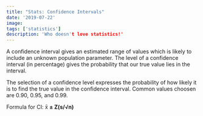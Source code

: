 ```yaml
---
title: "Stats: Confidence Intervals"
date: '2019-07-22'
image:
tags: ['statistics']
description: 'Who doesn't love statistics!'
---
```


A confidence interval gives an estimated range of values which is likely to include an unknown population parameter. The level of a confidence interval (in percentage) gives the probability that our true value lies in the interval.

The selection of a confidence level expresses the probability of how likely it is to find the true value in the confidence interval. Common values choosen are 0.90, 0.95, and 0.99.

Formula for CI:
   x̄ **± Z(s/√n)**
   


